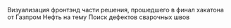 Визуализация фронтэнд части решения, прошедшего в финал хакатона от Газпром Нефть на тему Поиск дефектов сварочных швов
